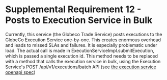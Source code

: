 # Supplemental Requirement 12 - Posts to Execution Service in Bulk

Currently, this service (the Globeco Trade Service) posts executions to the GlobeCo Execution Service one-by-one.  This creates enormous overhead and leads to missed SLAs and failures.  It is especially problematic under load.  The actual call is made in ExecutionServiceImpl.submitExecution, which is passed a single execution id.  This method needs to be replaced with a method that calls the execution service in bulk, using the Execution Service's POST /api/v1/executions/batch API (see [the execution service openapi spec](execution-service-openapi.yaml))